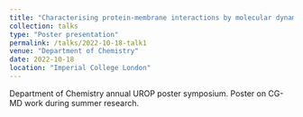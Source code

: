 ```yaml
---
title: "Characterising protein-membrane interactions by molecular dynamics (MD) simulations"
collection: talks
type: "Poster presentation"
permalink: /talks/2022-10-18-talk1
venue: "Department of Chemistry"
date: 2022-10-18
location: "Imperial College London"
---
```

Department of Chemistry annual UROP poster symposium. Poster on CG-MD work during summer research.
